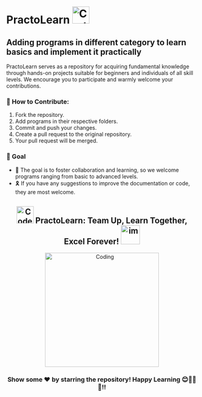 # PractoLearn <img alt="Code" width="45" src="https://github.com/d-coder111/PractoLearn-Hactoberfest/blob/main/elearning.png">

## Adding programs in different category to learn basics and implement it practically  
PractoLearn serves as a repository for acquiring fundamental knowledge through hands-on projects suitable for beginners and individuals of all skill levels. We encourage you to participate and warmly welcome your contributions.

 ### 🌟 How to Contribute:
1. Fork the repository.
2. Add programs in their respective folders.
3. Commit and push your changes.
4. Create a pull request to the original repository.
5. Your pull request will be merged.

### 🎯 Goal
- 🌱 The goal is to foster collaboration and learning, so we welcome programs ranging from basic to advanced levels.
- 🎗 If you have any suggestions to improve the documentation or code, they are most welcome.
  

 <h2 align="center"> <img alt="Code" width="45" src="https://github.com/d-coder111/PractoLearn-Hactoberfest/blob/main/learn.png"> PractoLearn: Team Up, Learn Together, Excel Forever! <img alt="im" width="50" src="https://github.com/d-coder111/PractoLearn-Hactoberfest/blob/main/team-building.png"> </h2> 


<p align="center">
   <img alt="Coding" width="300" src="https://gifdb.com/images/high/thank-you-cute-cartoon-panda-bear-kokr7t3fz867od7c.webp" class="center">
</p>

<h3 align="center">Show some ❤️ by starring the repository! Happy Learning 😊👩‍💻🚀!!</h3>
